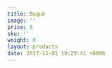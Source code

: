 ```yaml
---
title: Buquê
image: ''
price: 0
sku: ''
weight: 0
layout: products
date: 2017-11-01 19:29:41 +0000
---
```

